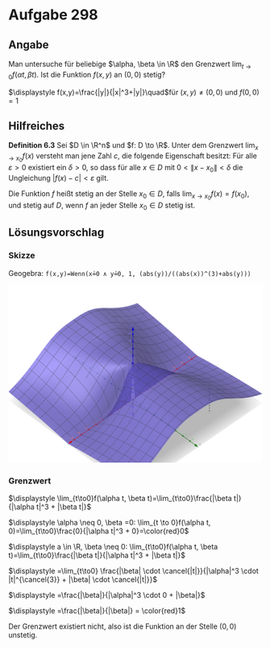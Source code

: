 # Aufgabe 298
## Angabe

Man untersuche für beliebige $\alpha, \beta \in \R$ den Grenzwert $\displaystyle \lim_{t\to0}f(\alpha t, \beta t)$. Ist die Funktion $f(x,y)$ an $(0,0)$ stetig?

$\displaystyle f(x,y)=\frac{|y|}{|x|^3+|y|}\quad$für $(x,y)\neq (0,0)$ und $f(0,0)=1$

## Hilfreiches

**Definition 6.3**
Sei $D \in \R^n$ und $f: D \to \R$. Unter dem Grenzwert $\lim_{x \to x_0} f(x)$ versteht man jene Zahl $c$, die folgende Eigenschaft besitzt: Für alle $\varepsilon > 0$ existiert ein $\delta > 0$, so dass für alle $x \in D$ mit $0 < \|x-x_0\| < \delta$ die Ungleichung $|f(x)-c|<\varepsilon$ gilt.

Die Funktion $f$ heißt stetig an der Stelle $x_0 \in D$, falls $\lim_{x \to x_0} f(x) = f(x_0)$, und stetig auf $D$, wenn $f$ an jeder Stelle $x_0 \in D$ stetig ist. 

## Lösungsvorschlag

### Skizze

Geogebra:
`f(x,y)=Wenn(x≟0 ∧ y≟0, 1, (abs(y))/((abs(x))^(3)+abs(y)))`

![4095272f62fa12b9c47c00b0bb5446bf.png](./media/4095272f62fa12b9c47c00b0bb5446bf.png)


### Grenzwert

$\displaystyle \lim_{t\to0}f(\alpha t, \beta t)=\lim_{t\to0}\frac{|\beta t|}{|\alpha t|^3 + |\beta t|}$

$\displaystyle \alpha \neq 0, \beta =0: \lim_{t \to 0}f(\alpha t, 0)=\lim_{t\to0}\frac{0}{|\alpha t|^3 + 0}=\color{red}0$

$\displaystyle a \in \R, \beta \neq 0: \lim_{t\to0}f(\alpha t, \beta t)=\lim_{t\to0}\frac{|\beta t|}{|\alpha t|^3 + |\beta t|}$

$\displaystyle =\lim_{t\to0} \frac{|\beta| \cdot \cancel{|t|}}{|\alpha|^3 \cdot |t|^{\cancel{3}} + |\beta| \cdot \cancel{|t|}}$

$\displaystyle =\frac{|\beta|}{|\alpha|^3 \cdot 0 + |\beta|}$

$\displaystyle =\frac{|\beta|}{|\beta|} = \color{red}1$

Der Grenzwert existiert nicht, also ist die Funktion an der Stelle $(0,0)$ unstetig.